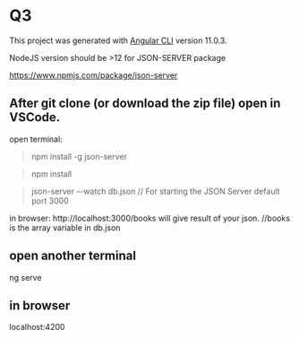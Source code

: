 # Q3

This project was generated with [Angular CLI](https://github.com/angular/angular-cli) version 11.0.3.

NodeJS version should be >12 for JSON-SERVER package

https://www.npmjs.com/package/json-server

## After git clone (or download the zip file) open in VSCode.

open terminal:
>npm install -g json-server

>npm install

>json-server --watch db.json   // For starting the JSON Server default port 3000

in browser: http://localhost:3000/books will give result of your json. 
//books is the array variable in db.json

## open another terminal

ng serve

## in browser
localhost:4200
